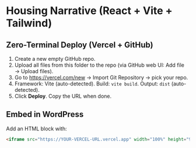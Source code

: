 
# Housing Narrative (React + Vite + Tailwind)

## Zero-Terminal Deploy (Vercel + GitHub)
1. Create a new empty GitHub repo.
2. Upload all files from this folder to the repo (via GitHub web UI: Add file → Upload files).
3. Go to https://vercel.com/new → Import Git Repository → pick your repo.
4. Framework: Vite (auto-detected). Build: `vite build`. Output: `dist` (auto-detected).
5. Click **Deploy**. Copy the URL when done.

## Embed in WordPress
Add an HTML block with:
```html
<iframe src="https://YOUR-VERCEL-URL.vercel.app" width="100%" height="900" style="border:none"></iframe>
```
